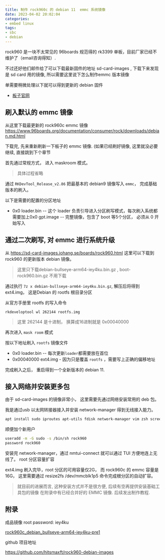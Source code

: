 ```yaml
---
title: 制作 rock960c 的 debian 11  emmc 系统镜像
date: 2023-04-02 20:02:04
categories:
- embed linux
tags: 
- sbc
- debian
---
```


rock960 是一块不太常见的 96boards 规范得的 rk3399 单板，目前厂家已经不维护了（email咨询得知）.

不过还好他们邮件给了可以下载最新固件的地址 sd-card-images , 下载下来发现是 sd card 用的镜像, 所以需要这里说下怎么制作emmc 版本镜像

单需要稍微处理以下就可以得到更新的 debian 固件

* [板子官网](http://www.96boards.org/product/rock960/)

## 刷入默认的 emmc 镜像

从这里下载最更新的 rock960c emmc 镜像 https://www.96boards.org/documentation/consumer/rock/downloads/debian.md.html

下载完, 先来重新刷新一下板子的 emmc 镜像. (如果已经刷好镜像, 这里就没必要继续, 直接跳到下个章节

首先通过常规方式， 进入 maskroom 模式。

> 具体过程省略

通过 `RKDevTool_Release_v2.86` 把最基本的 debian9 镜像写入 `emmc`， 完成基础版本的刷入。

以下是需要的配置的分区地址

* 0x0 loader.bin -- 这个 loader 负责引导进入分区刷写模式，每次刷入系统都需要加上0x0 gpt.image -- 完整镜像，包含了 boot 等5个分区， 必须从 0 开始写入

## 通过二次刷写, 对 emmc 进行系统升级


从 https://sd-card-images.johang.se/boards/rock960.html 这里可以下载到 rock960 的更新版本 debian 镜像。

> 这里只下载debian-bullseye-arm64-iey4ku.bin.gz , boot-rock960.bin.gz 不用下载

通过执行 `7z x debian-bullseye-arm64-iey4ku.bin.gz`, 解压后将得到 ext4.img， 这是Debian 的 rootfs 根目录分区

从官方手册里 rootfs 的写入命令

```
rkdeveloptool wl 262144 rootfs.img
```

> 这里 262144 是十进制， 换算成16进制就是 0x00040000

再次进入 `mask room` 模式

按以下地址刷入 `rootfs` 镜像文件

* 0x0 loader.bin -- 每次更新`loader`都需要放在首位
* 0x00040000 ext4.img - 因为只是覆盖 `rootfs` ，需要写上正确的偏移地址

完成刷入之后， 重启得到一个全新版本的 debian 11.

## 接入网络并安装更多包

由于 sd-card-images 的镜像非常小， 这里需要先通过网络安装常用的 deb 包。

我是通过usb 以太网转接器接入并安装 network-manager 得到无线接入能力。

```bash
apt install sudo iproutes apt-utils fdisk network-manager vim zsh screen
```

顺便加个新用户


```bash
useradd -m -G sudo -s /bin/sh rock960 
password rock960
```

安装完 network-manager，通过 nmtui-connect 就可以通过 TUI 方便地连上无线了。 root 分区容量扩容

ext4.img 刷入完毕，root 分区的可用容量仅2G， 而 rock960c 的 emmc 容量是 16G， 这里需要通过 resize2fs /dev/mmcblk1p5 命令完成根分区的自动扩容。 


> 就目前的进展而言, 这种安装方式并不是很方便, 后续有空再提供安装基础工具包的镜像
> 在附录中有已经合并好的 EMMC 镜像. 后续发出制作教程.


## 附录

成品镜像 root password: iey4ku

[rock960c_debian_bullseye-arm64-iey4ku-pre1](https://github.com/hitsmaxft/rock960-debian-images/releases/tag/rock960c_debian_bullseye-arm64-iey4ku-pre1)

github 项目地址

https://github.com/hitsmaxft/rock960-debian-images


